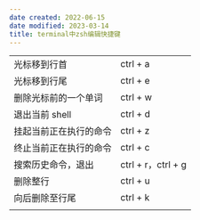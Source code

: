 ```yaml
---
date created: 2022-06-15
date modified: 2023-03-14
title: terminal中zsh编辑快捷键
---
```


| | |
| ---------------------- | ------------------ |
| 光标移到行首 | ctrl + a |
| 光标移到行尾 | ctrl + e |
| 删除光标前的一个单词 | ctrl + w |
| 退出当前 shell | ctrl + d |
| 挂起当前正在执行的命令 | ctrl + z |
| 终止当前正在执行的命令 | ctrl + c |
| 搜索历史命令，退出 | ctrl + r，ctrl + g |
| 删除整行 | ctrl + u |
| 向后删除至行尾 | ctrl + k |
| | |
